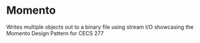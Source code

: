 # Momento
Writes multiple objects out to a binary file using stream I/O showcasing the Momento Design Pattern for CECS 277

